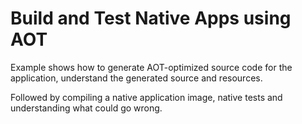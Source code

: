 # Build and Test Native Apps using AOT
Example shows how to generate AOT-optimized source code for the application, understand the generated source and resources.

Followed by compiling a native application image, native tests and understanding what could go wrong.